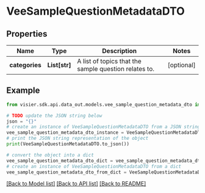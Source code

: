 # VeeSampleQuestionMetadataDTO


## Properties

Name | Type | Description | Notes
------------ | ------------- | ------------- | -------------
**categories** | **List[str]** | A list of topics that the sample question relates to. | [optional] 

## Example

```python
from visier.sdk.api.data_out.models.vee_sample_question_metadata_dto import VeeSampleQuestionMetadataDTO

# TODO update the JSON string below
json = "{}"
# create an instance of VeeSampleQuestionMetadataDTO from a JSON string
vee_sample_question_metadata_dto_instance = VeeSampleQuestionMetadataDTO.from_json(json)
# print the JSON string representation of the object
print(VeeSampleQuestionMetadataDTO.to_json())

# convert the object into a dict
vee_sample_question_metadata_dto_dict = vee_sample_question_metadata_dto_instance.to_dict()
# create an instance of VeeSampleQuestionMetadataDTO from a dict
vee_sample_question_metadata_dto_from_dict = VeeSampleQuestionMetadataDTO.from_dict(vee_sample_question_metadata_dto_dict)
```
[[Back to Model list]](../README.md#documentation-for-models) [[Back to API list]](../README.md#documentation-for-api-endpoints) [[Back to README]](../README.md)


